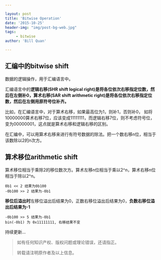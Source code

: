 ```yaml
---

layout: post
title: 'Bitwise Operation'
date: '2015-10-25'
header-img: "img/post-bg-web.jpg"
tags:
     - bitwise
author: 'Bill Quan'

---
```


## 汇编中的bitwise shift

数据的逻辑操作，用于汇编语言中。

汇编语言中的**逻辑右移(SHR shift logical right)是将各位依次右移指定位数，然后在左侧补0，算术右移(SAR shift arithmetic right)是将各位依次右移指定位数，然后在左侧用原符号位补齐。**

比如，在汇编语言中，对于算术右移，如果最高位为1，则补1，否则补0， 如将10000000算术右移7位，应该变成11111111，而逻辑右移7位，则不考虑符号位，变为00000001，这点就是算术右移和逻辑右移的区别。

在汇编中，可以用算术右移来进行有符号数据的除法。把一个数右移n位，相当于该数除以2的n次方。




## 算术移位arithmetic shift 

算术移位相当于乘除2的移位数次方。算术左移n位相当于乘以2^n，算术右移n位相当于除以2^n。

	0b1 << 2 结果为0b100
	-0b100 >> 2 结果为-0b1
	
**移位后溢出时**左移位溢出后结果为0，正数右移位溢出后结果为0，**负数右移位溢出后结果为-1**

	-0b100 >> 5 结果为-0b1	
	bin(-0b1) 为 0x11111111, 右移结果不变





持续更新...

> 如有任何知识产权、版权问题或理论错误，还请指正。
>
> 转载请注明原作者及以上信息。
